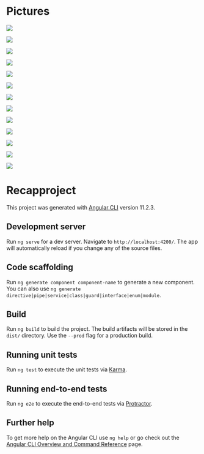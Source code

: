 # Pictures

<img src="https://github.com/Fatih6/ReCapProject-Frontend/blob/main/readme-images/home.png"></img>

<img src="https://github.com/Fatih6/ReCapProject-Frontend/blob/main/readme-images/carDetail.png"></img>

<img src="https://github.com/Fatih6/ReCapProject-Frontend/blob/main/readme-images/home1.png"></img>

<img src="https://github.com/Fatih6/ReCapProject-Frontend/blob/main/readme-images/findeks.png"></img>

<img src="https://github.com/Fatih6/ReCapProject-Frontend/blob/main/readme-images/NoRentDate.png"></img>

<img src="https://github.com/Fatih6/ReCapProject-Frontend/blob/main/readme-images/profile2.png"></img>

<img src="https://github.com/Fatih6/ReCapProject-Frontend/blob/main/readme-images/newpassword.png"></img>


<img src="https://github.com/Fatih6/ReCapProject-Frontend/blob/main/readme-images/kira.png"></img>



<img src="https://github.com/Fatih6/ReCapProject-Frontend/blob/main/readme-images/card.png"></img>




<img src="https://github.com/Fatih6/ReCapProject-Frontend/blob/main/readme-images/Login.png"></img>

<img src="https://github.com/Fatih6/ReCapProject-Frontend/blob/main/readme-images/register.png"></img>

<img src="https://github.com/Fatih6/ReCapProject-Frontend/blob/main/readme-images/LoginandRegister.png"></img>

<img src="https://github.com/Fatih6/ReCapProject-Frontend/blob/main/readme-images/profile.png"></img>

# Recapproject

This project was generated with [Angular CLI](https://github.com/angular/angular-cli) version 11.2.3.

## Development server

Run `ng serve` for a dev server. Navigate to `http://localhost:4200/`. The app will automatically reload if you change any of the source files.

## Code scaffolding

Run `ng generate component component-name` to generate a new component. You can also use `ng generate directive|pipe|service|class|guard|interface|enum|module`.

## Build

Run `ng build` to build the project. The build artifacts will be stored in the `dist/` directory. Use the `--prod` flag for a production build.

## Running unit tests

Run `ng test` to execute the unit tests via [Karma](https://karma-runner.github.io).

## Running end-to-end tests

Run `ng e2e` to execute the end-to-end tests via [Protractor](http://www.protractortest.org/).

## Further help

To get more help on the Angular CLI use `ng help` or go check out the [Angular CLI Overview and Command Reference](https://angular.io/cli) page.
